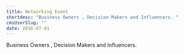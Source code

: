```yaml
---
title: Networking Event
shortdesc: "Business Owners , Decision Makers and Influencers. "
cmsUserSlug: ""
date: 2016-07-01 
---
```


  Business Owners , Decision Makers and Influencers.   